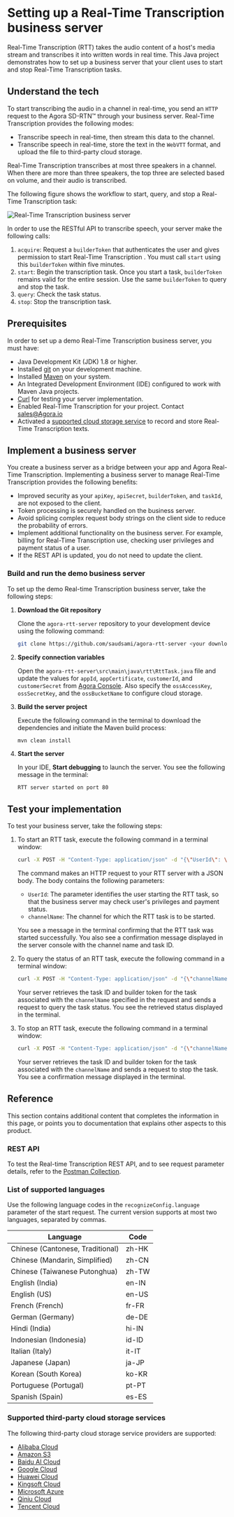 ﻿
# Setting up a Real-Time Transcription business server

Real-Time Transcription (RTT) takes the audio content of a host's media stream and transcribes it into written words in real time. This Java project demonstrates how to set up a business server that your client uses to start and stop Real-Time Transcription tasks.

## Understand the tech

To start transcribing the audio in a channel in real-time, you send an `HTTP` request to the Agora SD-RTN™ through your business server. Real-Time Transcription provides the following modes:

* Transcribe speech in real-time, then stream this data to the channel.
* Transcribe speech in real-time, store the text in the `WebVTT` format, and upload the file to third-party cloud storage.

Real-Time Transcription transcribes at most three speakers in a channel. When there are more than three speakers, the top three are selected based on volume, and their audio is transcribed.

The following figure shows the workflow to start, query, and stop a Real-Time Transcription task:

![Real-Time Transcription business server](https://docs-git-milestone37-speech-to-text-Agora-gdxe.vercel.app/en/assets/images/real-time-transcription-server-07d073102bebc8cf0f41e6985efc56b1.svg)

In order to use the RESTful API to transcribe speech, your server make the following calls:

1. `acquire`: Request a `builderToken` that authenticates the user and gives permission to start Real-Time Transcription . You must call `start` using this `builderToken` within five minutes.
1. `start`: Begin the transcription task. Once you start a task, `builderToken` remains valid for the entire session. Use the same `builderToken` to query and stop the task.
1. `query`: Check the task status.
1. `stop`: Stop the transcription task.

## Prerequisites

In order to set up a demo Real-Time Transcription business server, you must have:

* Java Development Kit (JDK) 1.8 or higher.
* Installed [git](https://git-scm.com/downloads) on your development machine.
* Installed [Maven](https://maven.apache.org/download.cgi) on your system.
* An Integrated Development Environment (IDE) configured to work with Maven Java projects. 
* [Curl](https://curl.se/download.html) for testing your server implementation.
* Enabled Real-Time Transcription for your project. Contact sales@Agora.io
* Activated a [supported cloud storage service](#supported-third-party-cloud-storage-services) to record and store Real-Time Transcription texts.

## Implement a business server

You create a business server as a bridge between your app and Agora Real-Time Transcription.
Implementing a business server to manage Real-Time Transcription provides the following benefits:

* Improved security as your `apiKey`, `apiSecret`, `builderToken`, and `taskId`, are not exposed to the client.
* Token processing is securely handled on the business server.
* Avoid splicing complex request body strings on the client side to reduce the probability of errors.
* Implement additional functionality on the business server. For example, billing for  Real-Time Transcription use, checking
user privileges and payment status of a user.
* If the REST API is updated, you do not need to update the client.

### Build and run the demo business server

To set up the demo Real-time Transcription business server, take the following steps:

1. **Download the Git repository**

    Clone the `agora-rtt-server` repository to your development device using the following command:

    ```bash
    git clone https://github.com/saudsami/agora-rtt-server <your download directory>
    ```

1. **Specify connection variables**

    Open the `agora-rtt-server\src\main\java\rtt\RttTask.java` file and update the values for `appId`, `appCertificate`, `customerId`, and `customerSecret` from [Agora Console](https://console.agora.io/). Also specify the `ossAccessKey`, `ossSecretKey`, and the `ossBucketName` to configure cloud storage.

1. **Build the server project**

    Execute the following command in the terminal to download the dependencies and initiate the Maven build process:

    ```bash
    mvn clean install
    ```

1. **Start the server**

    In your IDE, **Start debugging** to launch the server. You see the following message in the terminal:

    ```
    RTT server started on port 80
    ```

## Test your implementation

To test your business server, take the following steps:

1. To start an RTT task, execute the following command in a terminal window:

    ```bash
    curl -X POST -H "Content-Type: application/json" -d "{\"UserId\": \"123\", \"channelName\": \"demo\"}" http://localhost:80/rttStart
    ```

    The command makes an HTTP request to your RTT server with a JSON body. The body contains the following parameters:
    * `UserId`: The parameter identifies the user starting the RTT task, so that the business server may check user's privileges and payment status.
    * `channelName`: The channel for which the RTT task is to be started.

    You see a message in the terminal confirming that the RTT task was started successfully. You also see a confirmation message displayed in the server console with the channel name and task ID.

    
1. To query the status of an RTT task, execute the following command in a terminal window:

    ```bash
    curl -X POST -H "Content-Type: application/json" -d "{\"channelName\": \"demo\"}" http://localhost:80/rttQuery
    ```
    Your server retrieves the task ID and builder token for the task associated with the `channelName` specified in the request and sends a request to query the task status. You see the retrieved status displayed in the terminal.

1. To stop an RTT task, execute the following command in a terminal window:

    ```bash
    curl -X POST -H "Content-Type: application/json" -d "{\"channelName\": \"demo\"}" http://localhost:80/rttStop
    ```

     Your server retrieves the task ID and builder token for the task associated with the `channelName` and sends a request to stop the task. You see a confirmation message displayed in the terminal.


## Reference

This section contains additional content that completes the information in this page, or points you to documentation that explains other aspects to this product.

### REST API

To test the Real-time Transcription REST API, and to see request parameter details, refer to the [Postman Collection](https://documenter.getpostman.com/view/6319646/SVSLr9AM#69bd200a-7543-4104-8ccc-415741abbeb7). 

### List of supported languages

Use the following language codes in the `recognizeConfig.language` parameter of the start request. The current version supports at most two languages, separated by commas. 

| Language                         | Code  | 
| -------------------------------- | ----- |
| Chinese (Cantonese, Traditional) | zh-HK |
| Chinese (Mandarin, Simplified)   | zh-CN |
| Chinese (Taiwanese Putonghua)    | zh-TW |
| English (India)                  | en-IN |
| English (US)                     | en-US |
| French (French)                  | fr-FR |
| German (Germany)                 | de-DE |
| Hindi (India)                    | hi-IN |
| Indonesian (Indonesia)           | id-ID |
| Italian (Italy)                  | it-IT |
| Japanese (Japan)                 | ja-JP |
| Korean (South Korea)             | ko-KR |
| Portuguese (Portugal)            | pt-PT |
| Spanish (Spain)                  | es-ES |

### Supported third-party cloud storage services

The following third-party cloud storage service providers are supported:

* [Alibaba Cloud](https://www.alibabacloud.com/product/oss)
* [Amazon S3](https://aws.amazon.com/s3/?nc1=h_ls)
* [Baidu AI Cloud](https://intl.cloud.baidu.com/product/bos.html)
* [Google Cloud](https://cloud.google.com/storage)
* [Huawei Cloud](https://www.huaweicloud.com/intl/en-us/product/obs.html)
* [Kingsoft Cloud](https://en.ksyun.com/nv/product/KS3.html)
* [Microsoft Azure](https://azure.microsoft.com/en-us/services/storage/blobs/)
* [Qiniu Cloud](https://www.qiniu.com/en/products/kodo)
* [Tencent Cloud](https://intl.cloud.tencent.com/product/cos)


